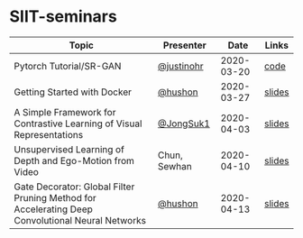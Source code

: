 # SIIT-seminars

|Topic|Presenter|Date|Links|
|-|-|-|-|
|Pytorch Tutorial/SR-GAN|[@justinohr](https://github.com/justinohr)|2020-03-20|[code](https://github.com/justinohr/SRGAN-pytorch)|
|Getting Started with Docker|[@hushon](https://github.com/hushon)|2020-03-27|[slides](GettingStartedWithDocker/slide.pdf)|
|A Simple Framework for Contrastive Learning of Visual Representations|[@JongSuk1](https://github.com/JongSuk1)|2020-04-03|[slides](https://docs.google.com/presentation/d/1ik_ocJm3LZb8USmlMNaxOmRZRWW-NnjFf7pcxGS9_pk)|
|Unsupervised Learning of Depth and Ego-Motion from Video|Chun, Sewhan|2020-04-10|[slides](https://docs.google.com/presentation/d/1DvmVl7qw-fvUfGtYlL5bpsfRqeGvaXOSrWOCWQXGbOc)|
|Gate Decorator: Global Filter Pruning Method for Accelerating Deep Convolutional Neural Networks|[@hushon](https://github.com/hushon)|2020-04-13|[slides](GateDecorator/gate-decorator.pdf)|
